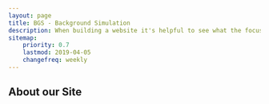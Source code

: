 ```yaml
---
layout: page
title: BGS - Background Simulation
description: When building a website it's helpful to see what the focus of your site is. This page is an example of how to show a website's focus.
sitemap:
    priority: 0.7
    lastmod: 2019-04-05
    changefreq: weekly
---
```

## About our Site